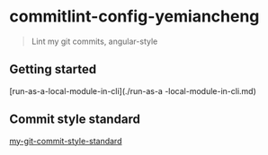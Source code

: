 # commitlint-config-yemiancheng
> Lint my git commits, angular-style

## Getting started

[run-as-a-local-module-in-cli](./run-as-a -local-module-in-cli.md)

## Commit style standard
[my-git-commit-style-standard](./my-git-commit-style-standard.md)